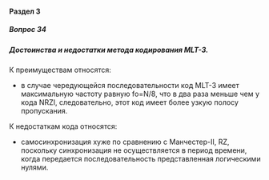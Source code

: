 #### Раздел 3

##### Вопрос 34

##### Достоинства и недостатки метода кодирования MLT-3.

К преимуществам относятся:

- в случае чередующейся последовательности код MLT-3 имеет максимальную частоту равную fо=N/8, что в два раза меньше чем у кода NRZI, следовательно, этот код имеет более узкую полосу пропускания.

К недостаткам кода относятся:

- самосинхронизация хуже по сравнению с Манчестер-II, RZ, поскольку синхронизация не осуществляется в период времени, когда передается последовательность представленная логическими нулями.
